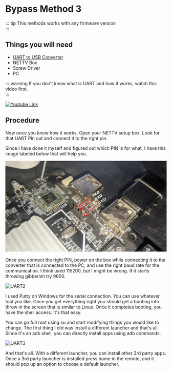 # Bypass Method 3  <Badge type="danger" text="Hard" />

::: tip
This methods works with any firmware version   
:::

## Things you will need
* [UART to USB Converter](https://s.daraz.com.np/s.d0qy)
* NETTV Box
* Screw Driver
* PC

::: warning
If you don't know what is UART and how it works, watch this video first.   
:::

[![Youtube Link](http://img.youtube.com/vi/01mw0oTHwxg/0.jpg)](http://www.youtube.com/watch?v=01mw0oTHwxg "UART Explained")

## Procedure

Now once you know how it works. Open your NETTV setup box. Look for that UART Pin out and connect it to the right pin.

Since I have done it myself and figured out which PIN is for what, I have this image labeled below that will help you.

![UART1](/assets/uart1.jpg)

Once you connect the right PIN, power on the box while connecting it to the converter that is connected to the PC, and use the right baud rate for the communication. I think used 115200, but I might be wrong. If it starts throwing gibberish try 9600.

![UART2](/assets/uart2.jpg)

I used Putty on Windows for the serial connection. You can use whatever tool you like. Once you get everything right you should get a booting info throw in the screen that is similar to Linux. Once it completes booting, you have the shell access. It's that easy.

You can go full root using su and start modifying things you would like to change. The first thing I did was install a different launcher and that's all. Since it's an adb shell, you can directly install apps using adb commands.

![UART3](/assets/uart3.jpg)

And that's all. With a different launcher, you can install other 3rd party apps. Once a 3rd party launcher is installed press home in the remote, and it should pop up an option to choose a default launcher. 